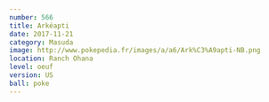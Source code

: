 ```yaml
---
number: 566
title: Arkéapti
date: 2017-11-21
category: Masuda
image: http://www.pokepedia.fr/images/a/a6/Ark%C3%A9apti-NB.png
location: Ranch Ohana
level: oeuf
version: US
ball: poke
---
```


